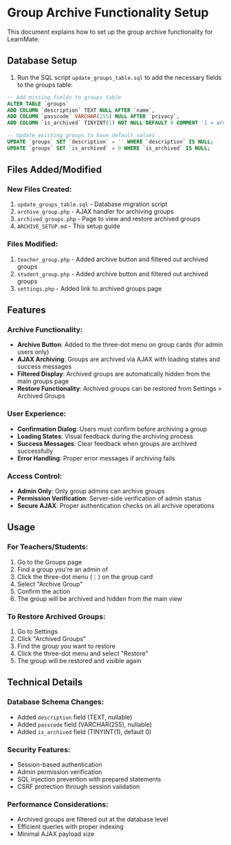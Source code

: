 # Group Archive Functionality Setup

This document explains how to set up the group archive functionality for LearnMate.

## Database Setup

1. Run the SQL script `update_groups_table.sql` to add the necessary fields to the groups table:

```sql
-- Add missing fields to groups table
ALTER TABLE `groups` 
ADD COLUMN `description` TEXT NULL AFTER `name`,
ADD COLUMN `passcode` VARCHAR(255) NULL AFTER `privacy`,
ADD COLUMN `is_archived` TINYINT(1) NOT NULL DEFAULT 0 COMMENT '1 = archived, 0 = active' AFTER `created_by`;

-- Update existing groups to have default values
UPDATE `groups` SET `description` = '' WHERE `description` IS NULL;
UPDATE `groups` SET `is_archived` = 0 WHERE `is_archived` IS NULL;
```

## Files Added/Modified

### New Files Created:
1. `update_groups_table.sql` - Database migration script
2. `archive_group.php` - AJAX handler for archiving groups
3. `archived_groups.php` - Page to view and restore archived groups
4. `ARCHIVE_SETUP.md` - This setup guide

### Files Modified:
1. `teacher_group.php` - Added archive button and filtered out archived groups
2. `student_group.php` - Added archive button and filtered out archived groups
3. `settings.php` - Added link to archived groups page

## Features

### Archive Functionality:
- **Archive Button**: Added to the three-dot menu on group cards (for admin users only)
- **AJAX Archiving**: Groups are archived via AJAX with loading states and success messages
- **Filtered Display**: Archived groups are automatically hidden from the main groups page
- **Restore Functionality**: Archived groups can be restored from Settings > Archived Groups

### User Experience:
- **Confirmation Dialog**: Users must confirm before archiving a group
- **Loading States**: Visual feedback during the archiving process
- **Success Messages**: Clear feedback when groups are archived successfully
- **Error Handling**: Proper error messages if archiving fails

### Access Control:
- **Admin Only**: Only group admins can archive groups
- **Permission Verification**: Server-side verification of admin status
- **Secure AJAX**: Proper authentication checks on all archive operations

## Usage

### For Teachers/Students:
1. Go to the Groups page
2. Find a group you're an admin of
3. Click the three-dot menu (⋮) on the group card
4. Select "Archive Group"
5. Confirm the action
6. The group will be archived and hidden from the main view

### To Restore Archived Groups:
1. Go to Settings
2. Click "Archived Groups"
3. Find the group you want to restore
4. Click the three-dot menu and select "Restore"
5. The group will be restored and visible again

## Technical Details

### Database Schema Changes:
- Added `description` field (TEXT, nullable)
- Added `passcode` field (VARCHAR(255), nullable) 
- Added `is_archived` field (TINYINT(1), default 0)

### Security Features:
- Session-based authentication
- Admin permission verification
- SQL injection prevention with prepared statements
- CSRF protection through session validation

### Performance Considerations:
- Archived groups are filtered out at the database level
- Efficient queries with proper indexing
- Minimal AJAX payload size 